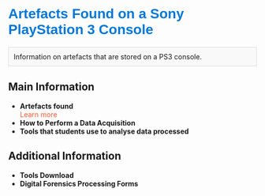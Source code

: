 <head>
  <style>
    h1 {
      color: #0078D7;
      font-family: Arial, sans-serif;
    }
    a {
      color: #FF5733;
      text-decoration: none;
    }
    a:hover {
      text-decoration: underline;
    }
    .info-box {
      background-color: #f9f9f9;
      border: 1px solid #ddd;
      padding: 10px;
      margin: 10px 0;
    }
  </style>
</head>

# Artefacts Found on a Sony PlayStation 3 Console

<div class="info-box">
  Information on artefacts that are stored on a PS3 console.
</div>

## Main Information
- **Artefacts found**  
  [Learn more](page2.md)
- **How to Perform a Data Acquisition**
- **Tools that students use to analyse data processed**

## Additional Information
- **Tools Download**
- **Digital Forensics Processing Forms**

